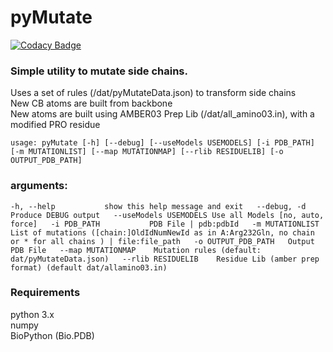 # pyMutate
[![Codacy Badge](https://api.codacy.com/project/badge/Grade/035eb023fd9b4484977ace3dbc73acd1)](https://www.codacy.com/app/jlgelpi/pyMutate?utm_source=mmb.irbbarcelona.org&amp;utm_medium=referral&amp;utm_content=gitlab/BioExcel/pyMutate&amp;utm_campaign=Badge_Grade)
### Simple utility to mutate side chains.
Uses a set of rules (/dat/pyMutateData.json) to transform side chains  
New CB atoms are built from backbone  
New atoms are built using AMBER03 Prep Lib (/dat/all_amino03.in), with a modified PRO residue


`usage: pyMutate [-h] [--debug] [--useModels USEMODELS] [-i PDB_PATH]
                [-m MUTATIONLIST] [--map MUTATIONMAP] [--rlib RESIDUELIB]
                [-o OUTPUT_PDB_PATH]`

### arguments:  
 `-h, --help           show this help message and exit  
 --debug, -d           Produce DEBUG output  
 --useModels USEMODELS Use all Models [no, auto, force]  
 -i PDB_PATH           PDB File | pdb:pdbId  
 -m MUTATIONLIST       List of mutations ([chain:]OldIdNumNewId as in
                        A:Arg232Gln, no chain or * for all chains ) |
                        file:file_path  
 -o OUTPUT_PDB_PATH   Output PDB File  
--map MUTATIONMAP    Mutation rules (default: dat/pyMutateData.json)  
 --rlib RESIDUELIB    Residue Lib (amber prep format) (default dat/allamino03.in)  `
 
### Requirements
 python 3.x  
 numpy    
 BioPython (Bio.PDB)  

